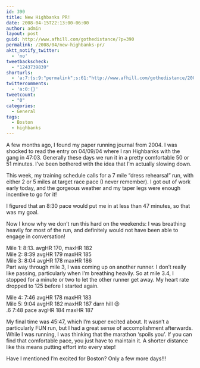 ```yaml
---
id: 390
title: New Highbanks PR!
date: 2008-04-15T22:13:00-06:00
author: admin
layout: post
guid: http://www.afhill.com/gothedistance/?p=390
permalink: /2008/04/new-highbanks-pr/
aktt_notify_twitter:
  - 'no'
tweetbackscheck:
  - "1243739839"
shorturls:
  - 'a:7:{s:9:"permalink";s:61:"http://www.afhill.com/gothedistance/2008/04/new-highbanks-pr/";s:7:"tinyurl";s:25:"http://tinyurl.com/nhrvpp";s:4:"isgd";s:17:"http://is.gd/KkN4";s:5:"bitly";s:20:"http://bit.ly/1btuLi";s:5:"snipr";s:22:"http://snipr.com/j45xb";s:5:"snurl";s:22:"http://snurl.com/j45xb";s:7:"snipurl";s:24:"http://snipurl.com/j45xb";}'
twittercomments:
  - 'a:0:{}'
tweetcount:
  - "0"
categories:
  - General
tags:
  - Boston
  - highbanks
---
```

A few months ago, I found my paper running journal from 2004. I was shocked to read the entry on 04/09/04 where I ran Highbanks with the gang in 47:03. Generally these days we run it in a pretty comfortable 50 or 51 minutes. I&#8217;ve been bothered with the idea that I&#8217;m actually slowing down.

This week, my training schedule calls for a 7 mile &#8220;dress rehearsal&#8221; run, with either 2 or 5 miles at target race pace (I never remember). I got out of work early today, and the gorgeous weather and my taper legs were enough incentive to go for it! 

I figured that an 8:30 pace would put me in at less than 47 minutes, so that was my goal. 

Now I know why we don&#8217;t run this hard on the weekends: I was breathing heavily for most of the run, and definitely would not have been able to engage in conversation! 

Mile 1: 8:13. avgHR 170, maxHR 182  
Mile 2: 8:39 avgHR 179 maxHR 185  
Mile 3: 8:04 avgHR 178 maxHR 186  
Part way through mile 3, I was coming up on another runner. I don&#8217;t really like passing, particularly when I&#8217;m breathing heavily. So at mile 3.4, I stopped for a minute or two to let the other runner get away. My heart rate dropped to 125 before I started again.

Mile 4: 7:46 avgHR 178 maxHR 183  
Mile 5: 9:04 avgHR 182 maxHR 187 darn hill 😉  
.6 7:48 pace avgHR 184 maxHR 187

My final time was 45:47, which I&#8217;m super excited about. It wasn&#8217;t a particularly FUN run, but I had a great sense of accomplishment afterwards. While I was running, I was thinking that the marathon &#8216;spoils you&#8217;. If you can find that comfortable pace, you just have to maintain it. A shorter distance like this means putting effort into every step!

Have I mentioned I&#8217;m excited for Boston? Only a few more days!!!